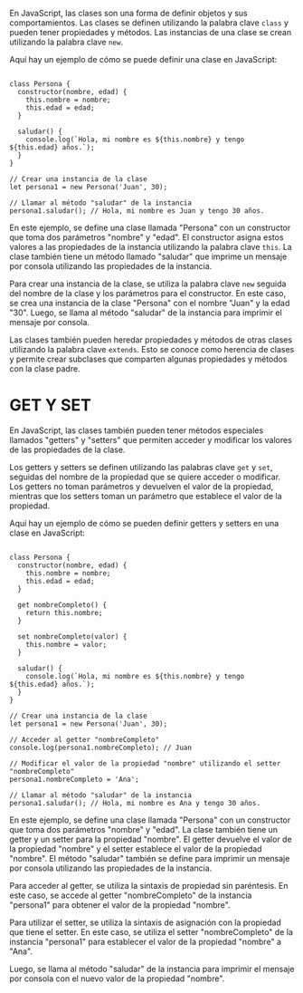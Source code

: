 En JavaScript, las clases son una forma de definir objetos y sus comportamientos. Las clases se definen utilizando la palabra clave `class` y pueden tener propiedades y métodos. Las instancias de una clase se crean utilizando la palabra clave `new`.

Aquí hay un ejemplo de cómo se puede definir una clase en JavaScript:

```ad-example
```
```
class Persona {
  constructor(nombre, edad) {
    this.nombre = nombre;
    this.edad = edad;
  }

  saludar() {
    console.log(`Hola, mi nombre es ${this.nombre} y tengo ${this.edad} años.`);
  }
}

// Crear una instancia de la clase
let persona1 = new Persona('Juan', 30);

// Llamar al método "saludar" de la instancia
persona1.saludar(); // Hola, mi nombre es Juan y tengo 30 años.
```

En este ejemplo, se define una clase llamada "Persona" con un constructor que toma dos parámetros "nombre" y "edad". El constructor asigna estos valores a las propiedades de la instancia utilizando la palabra clave `this`. La clase también tiene un método llamado "saludar" que imprime un mensaje por consola utilizando las propiedades de la instancia.

Para crear una instancia de la clase, se utiliza la palabra clave `new` seguida del nombre de la clase y los parámetros para el constructor. En este caso, se crea una instancia de la clase "Persona" con el nombre "Juan" y la edad "30". Luego, se llama al método "saludar" de la instancia para imprimir el mensaje por consola.

Las clases también pueden heredar propiedades y métodos de otras clases utilizando la palabra clave `extends`. Esto se conoce como herencia de clases y permite crear subclases que comparten algunas propiedades y métodos con la clase padre.

# GET Y SET

En JavaScript, las clases también pueden tener métodos especiales llamados "getters" y "setters" que permiten acceder y modificar los valores de las propiedades de la clase.

Los getters y setters se definen utilizando las palabras clave `get` y `set`, seguidas del nombre de la propiedad que se quiere acceder o modificar. Los getters no toman parámetros y devuelven el valor de la propiedad, mientras que los setters toman un parámetro que establece el valor de la propiedad.

Aquí hay un ejemplo de cómo se pueden definir getters y setters en una clase en JavaScript:

```ad-example
```
```
class Persona {
  constructor(nombre, edad) {
    this.nombre = nombre;
    this.edad = edad;
  }

  get nombreCompleto() {
    return this.nombre;
  }

  set nombreCompleto(valor) {
    this.nombre = valor;
  }

  saludar() {
    console.log(`Hola, mi nombre es ${this.nombre} y tengo ${this.edad} años.`);
  }
}

// Crear una instancia de la clase
let persona1 = new Persona('Juan', 30);

// Acceder al getter "nombreCompleto"
console.log(persona1.nombreCompleto); // Juan

// Modificar el valor de la propiedad "nombre" utilizando el setter "nombreCompleto"
persona1.nombreCompleto = 'Ana';

// Llamar al método "saludar" de la instancia
persona1.saludar(); // Hola, mi nombre es Ana y tengo 30 años.
```

En este ejemplo, se define una clase llamada "Persona" con un constructor que toma dos parámetros "nombre" y "edad". La clase también tiene un getter y un setter para la propiedad "nombre". El getter devuelve el valor de la propiedad "nombre" y el setter establece el valor de la propiedad "nombre". El método "saludar" también se define para imprimir un mensaje por consola utilizando las propiedades de la instancia.

Para acceder al getter, se utiliza la sintaxis de propiedad sin paréntesis. En este caso, se accede al getter "nombreCompleto" de la instancia "persona1" para obtener el valor de la propiedad "nombre".

Para utilizar el setter, se utiliza la sintaxis de asignación con la propiedad que tiene el setter. En este caso, se utiliza el setter "nombreCompleto" de la instancia "persona1" para establecer el valor de la propiedad "nombre" a "Ana".

Luego, se llama al método "saludar" de la instancia para imprimir el mensaje por consola con el nuevo valor de la propiedad "nombre".

